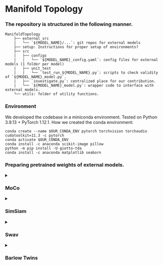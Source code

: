 # Manifold Topology

### The repository is structured in the following manner.
```
ManifoldTopology
    ├── external_src
    |   └── `${MODEL_NAME}/...`: git repos for external models
    ├── setup: Instructions for proper setup of environments?
    ├── src
    |   ├── configs
    |   |   └── `${MODEL_NAME}_config.yaml`: config files for external models (1 folder per model)
    |   ├── unit_test
    |   |   └── `test_run_${MODEL_NAME}.py`: scripts to check validity of `${MODEL_NAME}_model.py`.
    |   ├── `investigate.py`: centralized place for our contribution.
    |   └── `${MODEL_NAME}_model.py`: wrapper code to interface with external models.
    └── utils: folder of utility functions.
```

### Environment
We developed the codebase in a miniconda environment.
Tested on Python 3.9.13 + PyTorch 1.12.1.
How we created the conda environment:
```
conda create --name $OUR_CONDA_ENV pytorch torchvision torchaudio cudatoolkit=11.3 -c pytorch
conda activate $OUR_CONDA_ENV
conda install -c anaconda scikit-image pillow
python -m pip install -U giotto-tda
conda install -c anaconda matplotlib seaborn
```


### Preparing pretrained weights of external models.

<details> <summary><h3>MoCo</h3></summary>

```
cd external_src/moco/
mkdir checkpoints && cd checkpoints
mkdir ImageNet && cd ImageNet
wget -O moco_v1_ep200.pth.tar https://dl.fbaipublicfiles.com/moco/moco_checkpoints/moco_v1_200ep/moco_v1_200ep_pretrain.pth.tar
wget -O moco_v2_ep200.pth.tar https://dl.fbaipublicfiles.com/moco/moco_checkpoints/moco_v2_200ep/moco_v2_200ep_pretrain.pth.tar
wget -O moco_v2_ep800.pth.tar https://dl.fbaipublicfiles.com/moco/moco_checkpoints/moco_v2_800ep/moco_v2_800ep_pretrain.pth.tar
```
</details>
<details> <summary><h3>SimSiam</h3></summary>

```
cd external_src/simsiam/
mkdir checkpoints && cd checkpoints
mkdir ImageNet && cd ImageNet
wget -O simsiam_bs512_ep100.pth.tar https://dl.fbaipublicfiles.com/simsiam/models/100ep/pretrain/checkpoint_0099.pth.tar
wget -O simsiam_bs256_ep100.pth.tar https://dl.fbaipublicfiles.com/simsiam/models/100ep-256bs/pretrain/checkpoint_0099.pth.tar
```
</details>

<details> <summary><h3>Swav</h3></summary>

```
cd external_src/swav/
mkdir checkpoints && cd checkpoints
mkdir ImageNet && cd ImageNet
wget -O swav_bs4096_ep800.pth.tar https://dl.fbaipublicfiles.com/deepcluster/swav_800ep_pretrain.pth.tar
wget -O swav_bs4096_ep400.pth.tar https://dl.fbaipublicfiles.com/deepcluster/swav_400ep_pretrain.pth.tar
wget -O swav_bs4096_ep200.pth.tar https://dl.fbaipublicfiles.com/deepcluster/swav_200ep_pretrain.pth.tar
wget -O swav_bs4096_ep100.pth.tar https://dl.fbaipublicfiles.com/deepcluster/swav_100ep_pretrain.pth.tar
wget -O swav_bs256_ep200.pth.tar https://dl.fbaipublicfiles.com/deepcluster/swav_200ep_bs256_pretrain.pth.tar
wget -O swav_bs256_ep400.pth.tar https://dl.fbaipublicfiles.com/deepcluster/swav_400ep_bs256_pretrain.pth.tar
```
</details>
<details> <summary><h3>Barlow Twins</h3></summary>

```
cd external_src/barlowtwins/
mkdir checkpoints && cd checkpoints
mkdir ImageNet && cd ImageNet
wget -O barlowtwins_bs2048_ep1000.pth.tar https://dl.fbaipublicfiles.com/barlowtwins/ljng/checkpoint.pth
```
</details>
